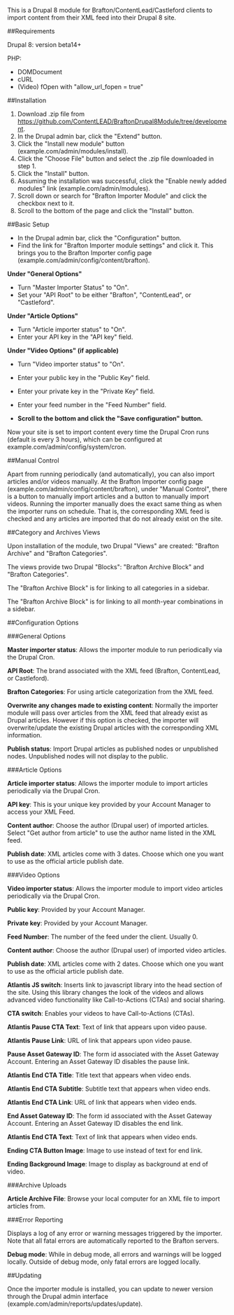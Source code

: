 This is a Drupal 8 module for Brafton/ContentLead/Castleford clients to import content from their XML feed into their Drupal 8 site.

##Requirements

Drupal 8: version beta14+

PHP:
- DOMDocument
- cURL
- (Video) fOpen with "allow_url_fopen = true"

##Installation

1. Download .zip file from https://github.com/ContentLEAD/BraftonDrupal8Module/tree/development.
2. In the Drupal admin bar, click the "Extend" button.
3. Click the "Install new module" button (example.com/admin/modules/install).
4. Click the "Choose File" button and select the .zip file downloaded in step 1.
5. Click the "Install" button.
6. Assuming the installation was successful, click the "Enable newly added modules" link (example.com/admin/modules).
7. Scroll down or search for "Brafton Importer Module" and click the checkbox next to it.
8. Scroll to the bottom of the page and click the "Install" button.

##Basic Setup

- In the Drupal admin bar, click the "Configuration" button.
- Find the link for "Brafton Importer module settings" and click it. This brings you to the Brafton Importer config page (example.com/admin/config/content/brafton).

**Under "General Options"**

- Turn "Master Importer Status" to "On".
- Set your "API Root" to be either "Brafton", "ContentLead", or "Castleford".

**Under "Article Options"**

- Turn "Article importer status" to "On".
- Enter your  API key in the "API key" field.

**Under "Video Options" (if applicable)**

- Turn "Video importer status" to "On".
- Enter your public key in the "Public Key" field.
- Enter your private key in the "Private Key" field.
- Enter your feed number in the "Feed Number" field.

- **Scroll to the bottom and click the "Save configuration" button.**

Now your site is set to import content every time the Drupal Cron runs (default is every 3 hours), which can be configured at example.com/admin/config/system/cron.

##Manual Control

Apart from running periodically (and automatically), you can also import articles and/or videos manually. At the Brafton Importer config page (example.com/admin/config/content/brafton), under "Manual Control", there is a button to manually import articles and a button to manually import videos. Running the importer manually does the exact same thing as when the importer runs on schedule. That is, the corresponding XML feed is checked and any articles are imported that do not already exist on the site.

##Category and Archives Views

Upon installation of the module, two Drupal "Views" are created: "Brafton Archive" and "Brafton Categories".

The views provide two Drupal "Blocks": "Brafton Archive Block" and "Brafton Categories".

The "Brafton Archive Block" is for linking to all categories in a sidebar.

The "Brafton Archive Block" is for linking to all month-year combinations in a sidebar.

##Configuration Options

###General Options

**Master importer status**: Allows the importer module to run periodically via the Drupal Cron.

**API Root**: The brand associated with the XML feed (Brafton, ContentLead, or Castleford).

**Brafton Categories**: For using article categorization from the XML feed.

**Overwrite any changes made to existing content**: Normally the importer module will pass over articles from the XML feed that already exist as Drupal articles. However if this option is checked, the importer will overwrite/update the existing Drupal articles with the corresponding XML information.

**Publish status**: Import Drupal articles as published nodes or unpublished nodes. Unpublished nodes will not display to the public.

###Article Options

**Article importer status**: Allows the importer module to import articles periodically via the Drupal Cron.

**API key**: This is your unique key provided by your Account Manager to access your XML Feed.

**Content author**: Choose the author (Drupal user) of imported articles. Select "Get author from article" to use the author name listed in the XML feed.

**Publish date**: XML articles come with 3 dates. Choose which one you want to use as the official article publish date.

###Video Options

**Video importer status**: Allows the importer module to import video articles periodically via the Drupal Cron.

**Public key**: Provided by your Account Manager.

**Private key**: Provided by your Account Manager.

**Feed Number**: The number of the feed under the client. Usually 0.

**Content author**: Choose the author (Drupal user) of imported video articles.

**Publish date**: XML articles come with 2 dates. Choose which one you want to use as the official article publish date.

**Atlantis JS switch**: Inserts link to javascript library into the head section of the site. Using this library changes the look of the videos and allows advanced video functionality like Call-to-Actions (CTAs) and social sharing.

**CTA switch**: Enables your videos to have Call-to-Actions (CTAs).

**Atlantis Pause CTA Text**: Text of link that appears upon video pause.

**Atlantis Pause Link**: URL of link that appears upon video pause.

**Pause Asset Gateway ID**: The form id associated with the Asset Gateway Account. Entering an Asset Gateway ID disables the pause link.

**Atlantis End CTA Title**: Title text that appears when video ends.

**Atlantis End CTA Subtitle**: Subtitle text that appears when video ends.

**Atlantis End CTA Link**: URL of link that appears when video ends.

**End Asset Gateway ID**: The form id associated with the Asset Gateway Account. Entering an Asset Gateway ID disables the end link.

**Atlantis End CTA Text**: Text of link that appears when video ends.

**Ending CTA Button Image**: Image to use instead of text for end link.

**Ending Background Image**: Image to display as background at end of video.

###Archive Uploads

**Article Archive File**: Browse your local computer for an XML file to import articles from.

###Error Reporting

Displays a log of any error or warning messages triggered by the importer. Note that all fatal errors are automatically reported to the Brafton servers.

**Debug mode**: While in debug mode, all errors and warnings will be logged locally. Outside of debug mode, only fatal errors are logged locally.

##Updating

Once the importer module is installed, you can update to newer version through the Drupal admin interface (example.com/admin/reports/updates/update).
